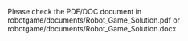 Please check the PDF/DOC document in robotgame/documents/Robot_Game_Solution.pdf or robotgame/documents/Robot_Game_Solution.docx
